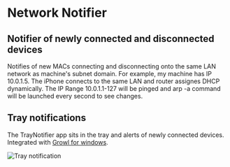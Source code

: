 # Network Notifier
## Notifier of newly connected and disconnected devices 

Notifies of new MACs connecting and disconnecting onto the same LAN network as machine's subnet domain. For example, my machine has IP 10.0.1.5. The iPhone connects to the same LAN and router assignes DHCP dynamically. The IP Range  10.0.1.1-127 will be pinged and arp -a command will be launched every second to see changes.

## Tray notifications 

The TrayNotifier app sits in the tray and alerts of newly connected devices. Integrated with [Growl for windows](http://www.growlforwindows.com).

![Tray notification](https://raw.github.com/cDima/NetworkNotifier/master/systray-demo.png)
